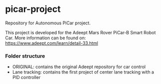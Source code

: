 # picar-project
Repository for Autonomous PiCar project.

This project is developed for the Adeept Mars Rover PiCar-B Smart Robot Car.
More information can be found on: https://www.adeept.com/learn/detail-33.html

### Folder structure
- ORIGINAL: contains the original Adeept repository for car control 
- Lane tracking: contains the first project of center lane tracking with a PID controller